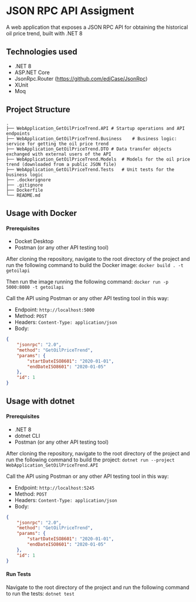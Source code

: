 ﻿# JSON RPC API Assigment
A web application that exposes a JSON RPC API for obtaining the historical oil price trend, built with .NET 8

## Technologies used

- .NET 8
- ASP.NET Core
- JsonRpc.Router (https://github.com/edjCase/JsonRpc)
- XUnit
- Moq

## Project Structure

    .
    ├── WebApplication_GetOilPriceTrend.API	# Startup operations and API endpoints
    ├── WebApplication_GetOilPriceTrend.Business	# Business logic: service for getting the oil price trend
    ├── WebApplication_GetOilPriceTrend.DTO	# Data transfer objects exchanged with external users of the API
    ├── WebApplication_GetOilPriceTrend.Models	# Models for the oil price trend (downloaded from a public JSON file)
    ├── WebApplication_GetOilPriceTrend.Tests	# Unit tests for the business logic
    ├── .dockerignore
    ├── .gitignore
	├── Dockerfile
	└── README.md

## Usage with Docker

#### Prerequisites

- Docket Desktop
- Postman (or any other API testing tool)

After cloning the repository, navigate to the root directory of the project and run the following command to build the Docker image:
`docker build . -t getoilapi`

Then run the image running the following command:
`docker run -p 5000:8080 -t getoilapi`

Call the API using Postman or any other API testing tool in this way:
- Endpoint: `http://localhost:5000`
- Method: `POST`
- Headers: `Content-Type: application/json`
- Body: 
```json
{
	"jsonrpc": "2.0",
	"method": "GetOilPriceTrend",
	"params": {
		"startDateISO8601": "2020-01-01",
		"endDateISO8601": "2020-01-05"
	},
	"id": 1
}
```

## Usage with dotnet

#### Prerequisites

- .NET 8
- dotnet CLI
- Postman (or any other API testing tool)

After cloning the repository, navigate to the root directory of the project and run the following command to build the project:
`dotnet run --project WebApplication_GetOilPriceTrend.API`

Call the API using Postman or any other API testing tool in this way:
- Endpoint: `http://localhost:5245`
- Method: `POST`
- Headers: `Content-Type: application/json`
- Body: 
```json
{
	"jsonrpc": "2.0",
	"method": "GetOilPriceTrend",
	"params": {
		"startDateISO8601": "2020-01-01",
		"endDateISO8601": "2020-01-05"
	},
	"id": 1
}
```

#### Run Tests

Navigate to the root directory of the project and run the following command to run the tests:
`dotnet test`